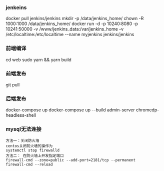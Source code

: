 ### jenkeins
docker pull jenkins/jenkins
mkdir -p /data/jenkins_home/
chown -R 1000:1000 /data/jenkins_home/
docker run -d -p 10240:8080 -p 10241:50000 -v /www/jenkins_data:/var/jenkins_home -v /etc/localtime:/etc/localtime --name myjenkins jenkins/jenkins

### 前端编译
cd web
sudo yarn && yarn build

### 前端发布
git pull

### 后端发布
docker-compose up
docker-compose up --build admin-server chromedp-headless-shell

### mysql无法连接
```
方法一：关闭防火墙
centos关闭防火墙的操作为
systemctl stop firewalld
方法二： 在防火墙上开发指定端口
firewall-cmd --zone=public --add-port=2181/tcp --permanent
firewall-cmd --reload
```

